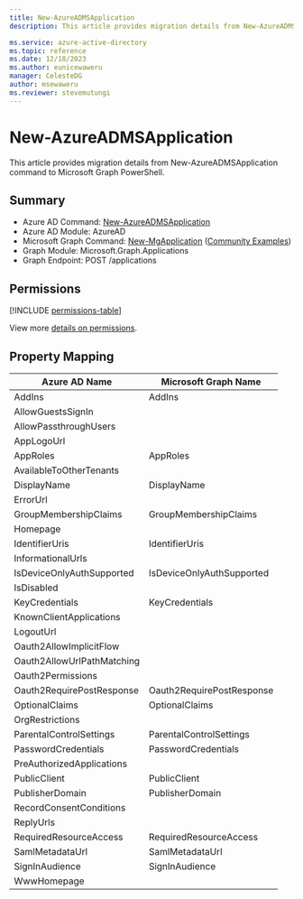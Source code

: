 ```yaml
---
title: New-AzureADMSApplication
description: This article provides migration details from New-AzureADMSApplication command to Microsoft Graph PowerShell.

ms.service: azure-active-directory
ms.topic: reference
ms.date: 12/18/2023
ms.author: eunicewaweru
manager: CelesteDG
author: msewaweru
ms.reviewer: stevemutungi
---
```


# New-AzureADMSApplication

This article provides migration details from New-AzureADMSApplication command to Microsoft Graph PowerShell.

## Summary

+ Azure AD Command: [New-AzureADMSApplication](/powershell/module/azuread/new-azureadmsapplication)
+ Azure AD Module: AzureAD
+ Microsoft Graph Command: [New-MgApplication](/powershell/module/microsoft.graph.applications/new-mgapplication) ([Community Examples](https://github.com/orgs/msgraph/discussions?discussions_q=New-MgApplication))
+ Graph Module: Microsoft.Graph.Applications
+ Graph Endpoint: POST /applications

## Permissions

[!INCLUDE [permissions-table](~/graphref/api-reference/v1.0/includes/permissions/application-post-applications-permissions.md)]

View more [details on permissions](/graph/api/application-post-applications#permissions).

## Property Mapping

|Azure AD Name|Microsoft Graph Name|
|---|---|
|AddIns|AddIns|
|AllowGuestsSignIn||
|AllowPassthroughUsers||
|AppLogoUrl||
|AppRoles|AppRoles|
|AvailableToOtherTenants||
|DisplayName|DisplayName|
|ErrorUrl||
|GroupMembershipClaims|GroupMembershipClaims|
|Homepage||
|IdentifierUris|IdentifierUris|
|InformationalUrls||
|IsDeviceOnlyAuthSupported|IsDeviceOnlyAuthSupported|
|IsDisabled||
|KeyCredentials|KeyCredentials|
|KnownClientApplications||
|LogoutUrl||
|Oauth2AllowImplicitFlow||
|Oauth2AllowUrlPathMatching||
|Oauth2Permissions||
|Oauth2RequirePostResponse|Oauth2RequirePostResponse|
|OptionalClaims|OptionalClaims|
|OrgRestrictions||
|ParentalControlSettings|ParentalControlSettings|
|PasswordCredentials|PasswordCredentials|
|PreAuthorizedApplications||
|PublicClient|PublicClient|
|PublisherDomain|PublisherDomain|
|RecordConsentConditions||
|ReplyUrls||
|RequiredResourceAccess|RequiredResourceAccess|
|SamlMetadataUrl|SamlMetadataUrl|
|SignInAudience|SignInAudience|
|WwwHomepage||